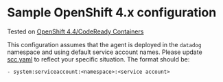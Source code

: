 # Sample OpenShift 4.x configuration
Tested on [OpenShift 4.4/CodeReady Containers](https://github.com/code-ready/crc)

This configuration assumes that the agent is deployed in the `datadog` namespace and using default service account names. Please update [scc.yaml](https://github.com/yafernandes/k8s-cluster/blob/6ff71efcb987c2225281adcb9fff395126bf3e6b/kubernetes/openshift/4.4/scc.yaml#L11) to reflect your specific situation. The format should be:

`- system:serviceaccount:<namespace>:<service account>`
